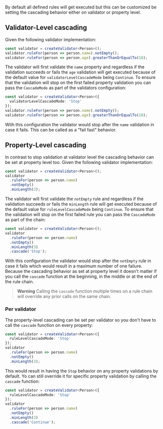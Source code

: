 

By default all defined rules will get executed but this can be customized be setting the cascading behavior either on validator or property level.

## Validator-Level cascading

Given the following validator implementation:

```typescript
const validator = createValidator<Person>();
validator.ruleFor(person => person.name).notEmpty();
validator.ruleFor(person => person.age).greaterThanOrEqualTo(18);
```

The validator will first validate the `name` property and regardless if the validation succeeds or fails the `age` validation will get executed because of the default value for `validatorLevelCascadeMode` being `Continue`. To ensure that the validation will stop on the first failed property validation you can pass the `CascadeMode` as part of the validators configuration:

```typescript
const validator = createValidator<Person>({
  validatorLevelCascadeMode: 'Stop'
});
validator.ruleFor(person => person.name).notEmpty();
validator.ruleFor(person => person.age).greaterThanOrEqualTo(18);
```

With this configuration the validator would stop after the `name` validation in case it fails. This can be called as a "fail fast" behavior.

## Property-Level cascading

In contrast to stop validation at validator level the cascading behavior can be set at property level too. Given the following validator implementation:

```typescript
const validator = createValidator<Person>();
validator
  .ruleFor(person => person.name)
  .notEmpty()
  .minLength(3);
```

The validator will first validate the `notEmpty` rule and regardless if the validation succeeds or fails the `minLength` rule will get executed because of the default value for `ruleLevelCascadeMode` being `Continue`. To ensure that the validation will stop on the first failed rule you can pass the `CascadeMode` as part of the chain:

```typescript
const validator = createValidator<Person>();
validator
  .ruleFor(person => person.name)
  .notEmpty()
  .minLength(3)
  .cascade('Stop');
```

With this configuration the validator would stop after the `notEmpty` rule in case it fails which would result in a maximum number of one failure. Because the cascading behavior as set at property level it doesn't matter if you call the `cascade` function at the beginning, in the middle or at the end of the rule chain.

> **Warning**
> Calling the `cascade` function multiple times on a rule chain will override any prior calls on the same chain.

### Per validator

The property-level cascading can be set per validator so you don't have to call the `cascade` function on every property:

```typescript
const validator = createValidator<Person>({
  ruleLevelCascadeMode: 'Stop'
});
validator
  .ruleFor(person => person.name)
  .notEmpty()
  .minLength(3);
```

This would result in having the `Stop` behavior on any property validations by default. Yo can still override it for specific property validation by calling the `cascade` function:

```typescript
const validator = createValidator<Person>({
  ruleLevelCascadeMode: 'Stop'
});
validator
  .ruleFor(person => person.name)
  .notEmpty()
  .minLength(3)
  .cascade('Continue');
```
